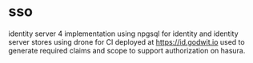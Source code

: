 # sso
identity server 4 implementation using npgsql for identity and identity server stores
using drone for CI
deployed at https://id.godwit.io
used to generate required claims and scope to support authorization on hasura.
